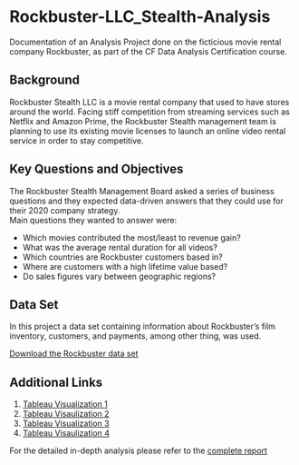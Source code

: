 # Rockbuster-LLC_Stealth-Analysis
Documentation of an Analysis Project done on the ficticious movie rental company Rockbuster, as part of the CF Data Analysis Certification course.

## Background
Rockbuster Stealth LLC is a movie rental company that used to have stores around the
world. Facing stiff competition from streaming services such as Netflix and Amazon Prime,
the Rockbuster Stealth management team is planning to use its existing movie licenses to
launch an online video rental service in order to stay competitive.

## Key Questions and Objectives
The Rockbuster Stealth Management Board asked a series of business questions and
they expected data-driven answers that they could use for their 2020 company strategy.  
Main questions they wanted to answer were:

  - Which movies contributed the most/least to revenue gain?
  - What was the average rental duration for all videos?
  - Which countries are Rockbuster customers based in?
  - Where are customers with a high lifetime value based?
  - Do sales figures vary between geographic regions?

## Data Set
In this project a data set containing information about Rockbuster’s
film inventory, customers, and payments, among other thing, was used.

[Download the Rockbuster data set](http://www.postgresqltutorial.com/wp-content/uploads/2019/05/dvdrental.zip)

## Additional Links
1. [Tableau Visualization 1](https://public.tableau.com/app/profile/diana.alatriste/viz/Rockbuster_TotalRevenuebyRegion/Continent)
2. [Tableau Visaulization 2](https://public.tableau.com/app/profile/diana.alatriste/viz/Rockbuster_Top10cities/Sheet1)
3. [Tableau Visualization 3](https://public.tableau.com/app/profile/diana.alatriste/viz/Top10movies_16884123785960/Sheet1)
4. [Tableau Visaulization 4](https://public.tableau.com/app/profile/diana.alatriste/viz/Rockbustercustomerrevenueanalysis/Sheet1)


For the detailed in-depth analysis please refer to the [complete report](https://github.com/dialgo25/CF-Rockbuster-LLC_Stealth-Analysis/blob/main/Final%20Deliverables/Rockbuster%20Presentation_Data%20Analysis.pdf) 
